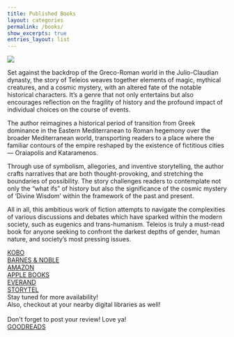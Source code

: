 ```yaml
---
title: Published Books
layout: categories
permalink: /books/
show_excerpts: true
entries_layout: list
---
```

<div class="books-pub">
<img src="https://asvoria.github.io/Author/images/Teleios-Generic.jpg">
</div>
<div class="books-pub-tx">
<p>Set against the backdrop of the Greco-Roman world in the Julio-Claudian dynasty, the story of Teleios weaves together elements of magic, mythical creatures, and a cosmic mystery, with an altered fate of the notable historical characters. It’s a genre that not only entertains but also encourages reflection on the fragility of history and the profound impact of individual choices on the course of events.</p>

<p>The author reimagines a historical period of transition from Greek dominance in the Eastern Mediterranean to Roman hegemony over the broader Mediterranean world, transporting readers to a place where the familiar contours of the empire reshaped by the existence of fictitious cities — Oraiapolis and Kataramenos.</p>

<p>Through use of symbolism, allegories, and inventive storytelling, the author crafts narratives that are both thought-provoking, and stretching the boundaries of possibility. The story challenges readers to contemplate not only the “what ifs” of history but also the significance of the cosmic mystery of ‘Divine Wisdom’ within the framework of the past and present.</p>

<p>All in all, this ambitious work of fiction attempts to navigate the complexities of various discussions and debates which have sparked within the modern society, such as eugenics and trans-humanism. Teleios is truly a must-read book for anyone seeking to confront the darkest depths of gender, human nature, and society’s most pressing issues.</p>
</div>
<div class="books-pub-li">
<a href="https://www.kobo.com/ww/en/ebook/teleios" target="_blank">KOBO</a><br>
<a href="https://www.barnesandnoble.com/w/teleios-asvoria-k/1144827967?ean=9789811889530" target="_blank">BARNES & NOBLE</a><br>
<a href="https://www.amazon.com/dp/B0CV5GL6YC?tag=publishdriv01-20&linkCode=osi&th=1&psc=1" target="_blank">AMAZON</a><br>
<a href="https://books.apple.com/us/book/teleios/id6477532119" target="_blank">APPLE BOOKS</a><br>
<a href="https://www.everand.com/book/704191787/Teleios" target="_blank">EVERAND</a><br>
<a href="https://www.storytel.com/in/books/teleios-flaw-is-perfect-2868216?appRedirect=true" target="_blank">STORYTEL</a>
</div>
<div class="books-pub-tx">
Stay tuned for more availability! <br>
Also, checkout at your nearby digital libraries as well!<br>
<br>
Don't forget to post your review! Love ya!
</div>
<div class="books-pub-li">
<a href="https://www.goodreads.com/book/show/207702059-teleios" target="_blank">GOODREADS</a><br>
</div>
